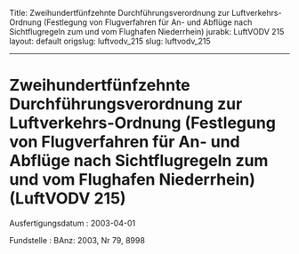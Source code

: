 Title: Zweihundertfünfzehnte Durchführungsverordnung zur Luftverkehrs-Ordnung (Festlegung
  von Flugverfahren für An- und Abflüge nach Sichtflugregeln zum und vom Flughafen
  Niederrhein)
jurabk: LuftVODV 215
layout: default
origslug: luftvodv_215
slug: luftvodv_215

---

# Zweihundertfünfzehnte Durchführungsverordnung zur Luftverkehrs-Ordnung (Festlegung von Flugverfahren für An- und Abflüge nach Sichtflugregeln zum und vom Flughafen Niederrhein) (LuftVODV 215)

Ausfertigungsdatum
:   2003-04-01

Fundstelle
:   BAnz: 2003, Nr 79, 8998

